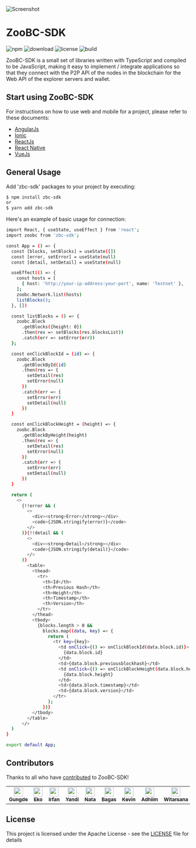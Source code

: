 ![Screenshot](assets/images/ZooBC-SDK.gif)

# ZooBC-SDK

![npm](https://img.shields.io/npm/v/zoobc)
![download](https://img.shields.io/npm/dw/zoobc)
![license](https://img.shields.io/badge/License-Apache%202.0-blue.svg)
![build](https://img.shields.io/circleci/build/github/zoobc/zoobc-sdk?token=8a1610a487c652b7165e501f7d4c814fe0e34e12)

ZooBC-SDK is a small set of libraries written with TypeScript and compiled to be JavaScript, making it easy to implement / integrate applications so that they connect with the P2P API of the nodes in the blockchain for the Web API of the explorer servers and wallet.

## Start using ZooBC-SDK

For instructions on how to use web and mobile for a project, please refer to these documents:

- [AngularJs](examples/angular)
- [Ionic](examples/ionic)
- [ReactJs](examples/react)
- [React Native](https://github.com/zoobc/zoobc-thumbwar.git)
- [VueJs](examples/vue)

## General Usage

Add 'zbc-sdk' packages to your project by executing:

```bash
$ npm install zbc-sdk
or
$ yarn add zbc-sdk
```

Here's an example of basic usage for connection:

```bash
import React, { useState, useEffect } from 'react';
import zoobc from 'zbc-sdk';

const App = () => {
  const [blocks, setBlocks] = useState([])
  const [error, setError] = useState(null)
  const [detail, setDetail] = useState(null)

  useEffect(() => {
    const hosts = [
      { host: 'http://your-ip-address:your-port', name: 'Testnet' },
    ];
    zoobc.Network.list(hosts)
    listBlocks();
  }, [])

  const listBlocks = () => {
    zoobc.Block
      .getBlocks({height: 0})
      .then(res => setBlocks(res.blocksList))
      .catch(err => setError(err))
  };

  const onClickBlockId = (id) => {
    zoobc.Block
      .getBlockById(id)
      .then(res => {
        setDetail(res)
        setError(null)
      })
      .catch(err => {
        setError(err)
        setDetail(null)
      })
  }

  const onClickBlockHeight = (height) => {
    zoobc.Block
      .getBlockByHeight(height)
      .then(res => {
        setDetail(res)
        setError(null)
      })
      .catch(err => {
        setError(err)
        setDetail(null)
      })
  }

  return (
    <>
      {!!error && (
        <>
          <div><strong>Error</strong></div>
          <code>{JSON.stringify(error)}</code>
        </>
      )}{!!detail && (
        <>
          <div><strong>Detail</strong></div>
          <code>{JSON.stringify(detail)}</code>
        </>
      )}
        <table>
          <thead>
            <tr>
              <th>Id</th>
              <th>Previous Hash</th>
              <th>Height</th>
              <th>Timestamp</th>
              <th>Version</th>
            </tr>
          </thead>
          <tbody>
            {blocks.length > 0 &&
              blocks.map((data, key) => {
                return (
                  <tr key={key}>
                    <td onClick={() => onClickBlockId(data.block.id)}>
                      {data.block.id}
                    </td>
                    <td>{data.block.previousblockhash}</td>
                    <td onClick={() => onClickBlockHeight(data.block.height)}>
                      {data.block.height}
                    </td>
                    <td>{data.block.timestamp}</td>
                    <td>{data.block.version}</td>
                  </tr>
                );
              })}
          </tbody>
        </table>
      </>
  )
}

export default App;
```

## Contributors

Thanks to all who have [contributed](https://github.com/zoobc/zoobc-sdk/graphs/contributors) to ZooBC-SDK!

<table>
  <td align="center">
    <a href="https://github.com/gungdesurya">
      <img src="https://avatars0.githubusercontent.com/u/16068576?s=400&v=4" width="25px;" alt="" />
      <br /><sub><b>Gungde</b></sub>
    </a>
  </td>
  <td align="center">
    <a href="https://github.com/eksant">
      <img src="https://avatars1.githubusercontent.com/u/32409305?s=460&v=4" width="25px;" alt="" />
      <br /><sub><b>Eko</b></sub>
    </a>
  </td>
  <td align="center">
    <a href="https://github.com/iamnafri">
      <img src="https://avatars2.githubusercontent.com/u/17779930?s=460&v=4" width="25px;" alt="" />
      <br /><sub><b>Irfan</b></sub>
    </a>
  </td>
  <td align="center">
    <a href="https://github.com/gedeyandi456">
      <img src="https://avatars2.githubusercontent.com/u/43771081?s=460&v=4" width="25px;" alt="" />
      <br /><sub><b>Yandi</b></sub>
    </a>
  </td>
  <td align="center">
    <a href="https://github.com/gedenata">
      <img src="https://avatars2.githubusercontent.com/u/1158185?s=460&v=4" width="25px;" alt="" />
      <br /><sub><b>Nata</b></sub>
    </a>
  </td>
  <td align="center">
    <a href="https://github.com/bagasAgastya">
      <img src="https://avatars0.githubusercontent.com/u/43229728?s=400&u=37969638269840f8b3a492776ca85c11a025cdb0&v=4" width="25px;" alt="" />
      <br /><sub><b>Bagas</b></sub>
    </a>
  </td>
  <td align="center">
    <a href="https://github.com/KevinH2810">
      <img src="https://avatars2.githubusercontent.com/u/47102992?s=460&v=4" width="25px;" alt="" />
      <br /><sub><b>Kevin</b></sub>
    </a>
  </td>
  <td align="center">
    <a href="https://github.com/zaenury">
      <img src="https://avatars1.githubusercontent.com/u/42806183?s=460&v=4" width="25px;" alt="" />
      <br /><sub><b>Adhiim</b></sub>
    </a>
  </td>
  <td align="center">
    <a href="https://github.com/witarsana">
      <img src="https://avatars3.githubusercontent.com/u/16716094?s=400&u=1884ab616ca41aee1b4218107fe8d4cf409043f0&v=4" width="25px;" alt="" />
      <br /><sub><b>Witarsana</b></sub>
    </a>
  </td>
</table>

## License

This project is licensed under the Apache License - see the [LICENSE](LICENSE) file for details
